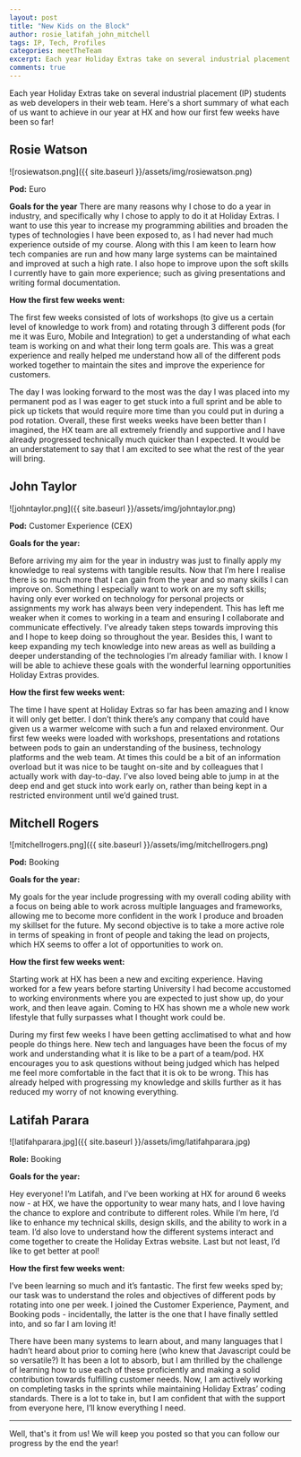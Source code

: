 ```yaml
---
layout: post
title: "New Kids on the Block"
author: rosie_latifah_john_mitchell
tags: IP, Tech, Profiles
categories: meetTheTeam
excerpt: Each year Holiday Extras take on several industrial placement (IP) students as web developers in their web team. Here's a short summary of what each of us want to achieve in our year at HX and how our first few weeks have been so far!
comments: true 
---
```


Each year Holiday Extras take on several industrial placement (IP) students as web developers in their web team. Here's a short summary of what each of us want to achieve in our year at HX and how our first few weeks have been so far!

## Rosie Watson

![rosiewatson.png]({{ site.baseurl }}/assets/img/rosiewatson.png)

**Pod:** Euro

**Goals for the year** 
There are many reasons why I chose to do a year in industry, and specifically why I chose to apply to do it at Holiday Extras. I want to use this year to increase my programming abilities and broaden the types of technologies I have been exposed to, as I had never had much experience outside of my course. Along with this I am keen to learn how tech companies are run and how many large systems can be maintained and improved at such a high rate. I also hope to improve upon the soft skills I currently have to gain more experience; such as giving presentations and writing formal documentation.


**How the first few weeks went:**

The first few weeks consisted of lots of workshops (to give us a certain level of knowledge to work from) and rotating through 3 different pods (for me it was Euro, Mobile and Integration) to get a understanding of what each team is working on and what their long term goals are. This was a great experience and really helped me understand how all of the different pods worked together to maintain the sites and improve the experience for customers. 

The day I was looking forward to the most was the day I was placed into my permanent pod as I was eager to get stuck into a full sprint and be able to pick up tickets that would require more time than you could put in during a pod rotation. Overall, these first weeks weeks have been better than I imagined, the HX team are all extremely friendly and supportive and I have already progressed technically much quicker than I expected. It would be an understatement to say that I am excited to see what the rest of the year will bring.

## John Taylor

![johntaylor.png]({{ site.baseurl }}/assets/img/johntaylor.png)

**Pod:** Customer Experience (CEX)

**Goals for the year:** 

Before arriving my aim for the year in industry was just to finally apply my knowledge to real systems with tangible results. Now that I’m here I realise there is so much more that I can gain from the year and so many skills I can improve on. Something I especially want to work on are my soft skills; having only ever worked on technology for personal projects or assignments my work has always been very independent. This has left me weaker when it comes to working in a team and ensuring I collaborate and communicate effectively. I’ve already taken steps towards improving this and I hope to keep doing so throughout the year. Besides this, I want to keep expanding my tech knowledge into new areas as well as building a deeper understanding of the technologies I’m already familiar with. I know I will be able to achieve these goals with the wonderful learning opportunities Holiday Extras provides. 

**How the first few weeks went:**

The time I have spent at Holiday Extras so far has been amazing and I know it will only get better. I don’t think there’s any company that could have given us a warmer welcome with such a fun and relaxed environment. Our first few weeks were loaded with workshops, presentations and rotations between pods to gain an understanding of the business, technology platforms and the web team. At times this could be a bit of an information overload but it was nice to be taught on-site and by colleagues that I actually work with day-to-day. I’ve also loved being able to jump in at the deep end and get stuck into work early on, rather than being kept in a restricted environment until we’d gained trust. 


## Mitchell Rogers

![mitchellrogers.png]({{ site.baseurl }}/assets/img/mitchellrogers.png)

**Pod:** Booking

**Goals for the year:** 

My goals for the year include progressing with my overall coding ability with a focus on being able to work across multiple languages and frameworks, allowing me to become more confident in the work I produce and broaden my skillset for the future. My second objective is to take a more active role in terms of speaking in front of people and taking the lead on projects, which HX seems to offer a lot of opportunities to work on.

**How the first few weeks went:**

Starting work at HX has been a new and exciting experience. Having worked for a few years before starting University I had become accustomed to working environments where you are expected to just show up, do your work, and then leave again. Coming to HX has shown me a whole new work lifestyle that fully surpasses what I thought work could be.

During my first few weeks I have been getting acclimatised to what and how people do things here. New tech and languages have been the focus of my work and understanding what it is like to be a part of a team/pod. HX encourages you to ask questions without being judged which has helped me feel more comfortable in the fact that it is ok to be wrong. This has already helped with progressing my knowledge and skills further as it has reduced my worry of not knowing everything.

## Latifah Parara

![latifahparara.jpg]({{ site.baseurl }}/assets/img/latifahparara.jpg)

**Role:**
Booking

**Goals for the year:**

Hey everyone! I’m Latifah, and I’ve been working at HX for around 6 weeks now - at HX, we have the opportunity to wear many hats, and I love having the chance to explore and contribute to different roles. While I’m here, I’d like to enhance my technical skills, design skills, and the ability to work in a team. I’d also love to understand how the different systems interact and come together to create the Holiday Extras website. Last but not least, I’d like to get better at pool!


**How the first few weeks went:**

I’ve been learning so much and it’s fantastic. The first few weeks sped by; our task was to understand the roles and objectives of different pods by rotating into one per week. I joined the Customer Experience, Payment, and Booking pods - incidentally, the latter is the one that I have finally settled into, and so far I am loving it! 

There have been many systems to learn about, and many languages that I hadn’t heard about prior to coming here (who knew that Javascript could be so versatile?) It has been a lot to absorb, but I am thrilled by the challenge of learning how to use each of these proficiently and making a solid contribution towards fulfilling customer needs.
Now, I am actively working on completing tasks in the sprints while maintaining Holiday Extras’ coding standards. There is a lot to take in, but I am confident that with the support from everyone here, I’ll know everything I need.  


---

Well, that's it from us! We will keep you posted so that you can follow our progress by the end the year!
